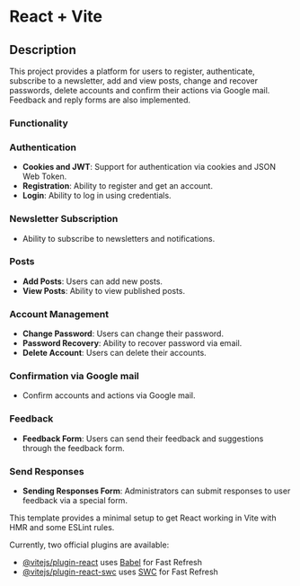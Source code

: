 # React + Vite

## Description
This project provides a platform for users to register, authenticate, subscribe to a newsletter, add and view posts, change and recover passwords, delete accounts and confirm their actions via Google mail. Feedback and reply forms are also implemented.

### Functionality

### Authentication
- **Cookies and JWT**: Support for authentication via cookies and JSON Web Token.
- **Registration**: Ability to register and get an account.
- **Login**: Ability to log in using credentials.

### Newsletter Subscription
- Ability to subscribe to newsletters and notifications.

### Posts
- **Add Posts**: Users can add new posts.
- **View Posts**: Ability to view published posts.

### Account Management
- **Change Password**: Users can change their password.
- **Password Recovery**: Ability to recover password via email.
- **Delete Account**: Users can delete their accounts.

### Confirmation via Google mail
- Confirm accounts and actions via Google mail.

### Feedback
- **Feedback Form**: Users can send their feedback and suggestions through the feedback form.

### Send Responses
- **Sending Responses Form**: Administrators can submit responses to user feedback via a special form.


This template provides a minimal setup to get React working in Vite with HMR and some ESLint rules.

Currently, two official plugins are available:

- [@vitejs/plugin-react](https://github.com/vitejs/vite-plugin-react/blob/main/packages/plugin-react/README.md) uses [Babel](https://babeljs.io/) for Fast Refresh
- [@vitejs/plugin-react-swc](https://github.com/vitejs/vite-plugin-react-swc) uses [SWC](https://swc.rs/) for Fast Refresh
